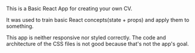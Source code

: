 This is a Basic React App for creating your own CV.

It was used to train basic React concepts(state + props) and apply them to something.

This app is neither responsive nor styled correctly. The code and architecture of the CSS files is not good because that's not the app's goal.